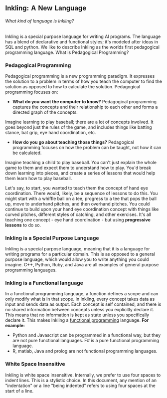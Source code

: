 ## Inkling: A New Language

###### What kind of language is Inkling?

Inkling is a special purpose language for writing AI programs. The language has a blend of declarative and functional styles; it's modeled after ideas in SQL and python. We like to describe Inkling as the worlds first pedagogical programming language. What is Pedagogical Programming?

### Pedagogical Programming

Pedagogical programming is a new programming paradigm. It expresses the solution to a problem in terms of how you teach the computer to find the solution as opposed to how to calculate the solution. Pedagogical programming focuses on:

* **What do you want the computer to know?**
Pedagogical programming captures the concepts and their relationship to each other and forms a directed graph of the concepts.

Imagine learning to play baseball; there are a lot of concepts involved. It goes beyond just the rules of the game, and includes things like batting stance, bat grip, eye hand coordination, etc.

* **How do you go about teaching those things?**
Pedagogical programming focuses on how the problem can be taught, not how it can be calculated.

Imagine teaching a child to play baseball. You can't just explain the whole game to them and expect them to understand how to play. You'd break down learning into pieces, and create a series of lessons that would help them learn how to play baseball.

Let's say, to start, you wanted to teach them the concept of hand eye coordination. There would, likely, be a sequence of lessons to do this. You might start with a whiffle ball on a tee, progress to a tee that pops the ball up, move to underhand pitches, and then overhand pitches. You could continue to build upon your hand eye coordination concept with things like curved pitches, different styles of catching, and other exercises. It's all teaching one concept - eye hand coordination - but using **progressive lessons** to do so.

### Inkling is a Special Purpose Language

Inkling is a special purpose language, meaning that it is a language for writing programs for a particular domain. This is as opposed to a general purpose language, which would allow you to write anything you could imagine. C++, Python, Ruby, and Java are all examples of general purpose programming languages.

### Inkling is a Functional language

In a functional programming language, a function defines a scope and can only modify what is in that scope. In Inkling, every concept takes data as input and sends data as output. Each concept is self contained, and there is no shared information between concepts unless you explicitly declare it. This means that no information is kept as state unless you specifically declare it. This makes Inkling a [functional programming][1] language. **For example:**

* Python and Javascript can be programmed in a functional way, but they are not pure functional languages. F# is a pure functional programming language.
* R, matlab, Java and prolog are not functional programming languages.

### White Space Insensitive

Inkling is white space insensitive. Internally, we prefer to use four spaces to indent lines. This is a stylistic choice. In this document, any mention of an "indentation" or a line "being indented" refers to using four spaces at the start of a line.

[1]: https://en.wikipedia.org/wiki/Functional_programming
